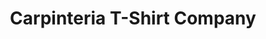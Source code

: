 ---
title: "Carpinteria T-Shirt Company"
url: /carpinteria/carpinteria-t-shirt-company/
shop: Kleidung
---